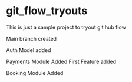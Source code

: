 # git_flow_tryouts
This is just a sample project to tryout git hub flow

Main branch created

Auth Model added


Payments Module Added
First Feature added


Booking Module Added
